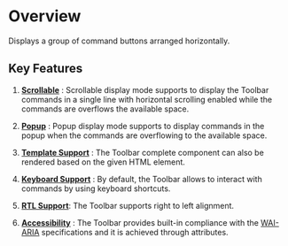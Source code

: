 # Overview

Displays a group of command buttons arranged horizontally.

## Key Features

1. **[Scrollable](./responsive-mode#scrollable)** : Scrollable display mode supports to display the Toolbar commands in a single line
with horizontal scrolling
enabled while the commands are overflows the available space.

2. **[Popup](./responsive-mode#popup)** : Popup display mode supports to display commands in the popup when the commands are overflowing
to the available space.

3. **[Template Support](how-to/render-other-components-in-toolbar-using-angular-template/)** : The Toolbar complete component can also be
rendered based on the given HTML element.

4. **[Keyboard Support](./accessibility#keyboard-interaction)**  : By default, the Toolbar allows to interact with commands by using
keyboard shortcuts.

5. **[RTL Support](../api/toolbar#enablertl)**: The Toolbar supports
right to left alignment.

6. **[Accessibility](./accessibility/)** : The Toolbar provides built-in compliance with the
[WAI-ARIA](https://www.w3.org/TR/wai-aria-practices/) specifications and it is achieved through attributes.
